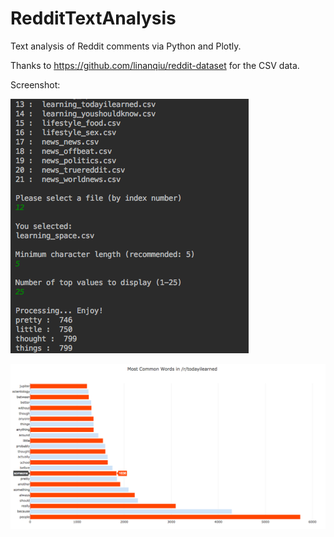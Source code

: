 # RedditTextAnalysis
Text analysis of Reddit comments via Python and Plotly. 

Thanks to https://github.com/linanqiu/reddit-dataset for the CSV data.

Screenshot:

![screenshot](https://github.com/esouthren/RedditTextAnalysis/blob/master/Screen%20Shot%202017-08-09%20at%2022.46.09.png)

![usage](https://github.com/esouthren/RedditTextAnalysis/blob/master/Screen%20Shot%202017-08-09%20at%2022.44.39.png)
